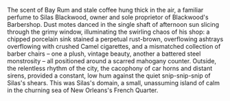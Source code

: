 The scent of Bay Rum and stale coffee hung thick in the air, a familiar perfume to Silas Blackwood, owner and sole proprietor of Blackwood's Barbershop.  Dust motes danced in the single shaft of afternoon sun slicing through the grimy window, illuminating the swirling chaos of his shop:  a chipped porcelain sink stained a perpetual rust-brown, overflowing ashtrays overflowing with crushed Camel cigarettes, and a mismatched collection of barber chairs – one a plush, vintage beauty, another a battered steel monstrosity – all positioned around a scarred mahogany counter.  Outside, the relentless rhythm of the city, the cacophony of car horns and distant sirens, provided a constant, low hum against the quiet snip-snip-snip of Silas's shears. This was Silas's domain, a small, unassuming island of calm in the churning sea of New Orleans's French Quarter.
